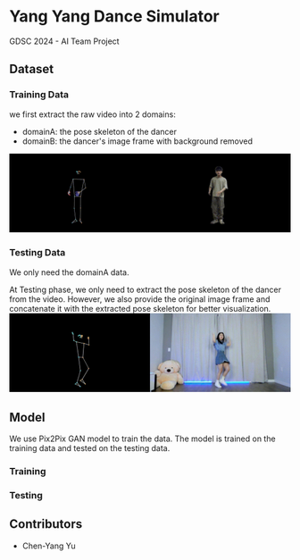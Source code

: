 # Yang Yang Dance Simulator
GDSC 2024 - AI Team Project

## Dataset
### Training Data
we first extract the raw video into 2 domains:
- domainA: the pose skeleton of the dancer
- domainB: the dancer's image frame with background removed

![training data](src/training_pose2img.gif)

### Testing Data
We only need the domainA data.

At Testing phase, we only need to extract the pose skeleton of the dancer from the video. However, we also provide the original image frame and concatenate it with the extracted pose skeleton for better visualization.
![testing data](src/magnetic_pose2img.gif)

## Model
We use Pix2Pix GAN model to train the data. The model is trained on the training data and tested on the testing data.
### Training
### Testing

## Contributors
- Chen-Yang Yu